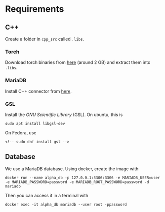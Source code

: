 

# Requirements

## C++


Create a folder in `cpp_src` called `.libs`. 

### Torch 
Download torch binaries from [here](https://pytorch.org/) (around 2 GB) and extract them into `.libs`.

### MariaDB
Install C++ connector from [here](https://mariadb.com/docs/skysql/connect/programming-languages/cpp/install/).

### GSL
Install the *GNU Scientific Library* (GSL). On ubuntu, this is 
```
sudo apt install libgsl-dev
```
On Fedora, use 
```
<!-- sudo dnf install gsl -->
```

## Database
We use a MariaDB database. Using docker, create the image with


```
docker run --name alpha_db -p 127.0.0.1:3306:3306 -e MARIADB_USER=user  -e MARIADB_PASSWORD=password -e MARIADB_ROOT_PASSWORD=password -d mariadb 
```

Then you can access it in a terminal with
``` 
docker exec -it alpha_db mariadb --user root -ppassword
```